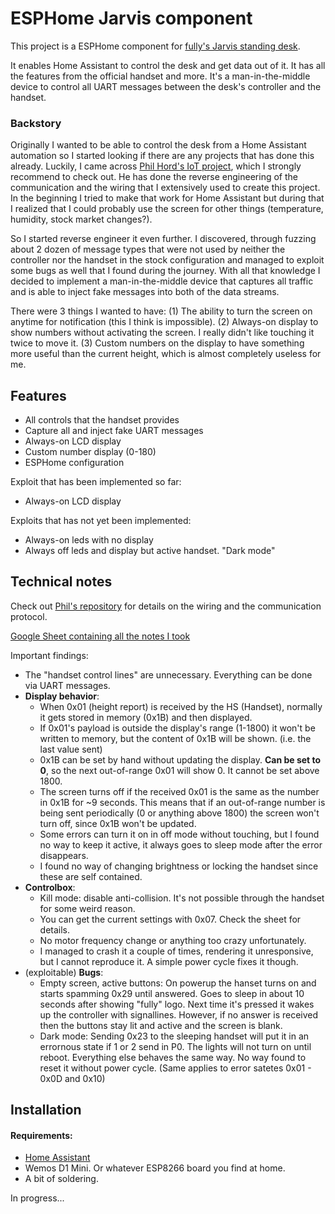 # ESPHome Jarvis component

This project is a ESPHome component for [fully's Jarvis standing desk](https://www.fully.com/standing-desks/jarvis.html). 

It enables Home Assistant to control the desk and get data out of it. It has all the features from the official handset and more. It's a man-in-the-middle device to control all UART messages between the desk's controller and the handset.

### Backstory
Originally I wanted to be able to control the desk from a Home Assistant automation so I started looking if there are any projects that has done this already. Luckily, I came across [Phil Hord's IoT project](https://github.com/phord/Jarvis), which I strongly recommend to check out. He has done the reverse engineering of the communication and the wiring that I extensively used to create this project. In the beginning I tried to make that work for Home Assistant but during that I realized that I could probably use the screen for other things (temperature, humidity, stock market changes?).

So I started reverse engineer it even further. I discovered, through fuzzing about 2 dozen of message types that were not used by neither the controller nor the handset in the stock configuration and managed to exploit some bugs as well that I found during the journey. With all that knowledge I decided to implement a man-in-the-middle device that captures all traffic and is able to inject fake messages into both of the data streams.

There were 3 things I wanted to have: (1) The ability to turn the screen on anytime for notification (this I think is impossible). (2) Always-on display to show numbers without activating the screen. I really didn't like touching it twice to move it. (3) Custom numbers on the display to have something more useful than the current height, which is almost completely useless for me.


## Features

* All controls that the handset provides
* Capture all and inject fake UART messages
* Always-on LCD display
* Custom number display (0-180)
* ESPHome configuration

Exploit that has been implemented so far:

* Always-on LCD display

Exploits that has not yet been implemented:

* Always-on leds with no display
* Always off leds and display but active handset. "Dark mode"


## Technical notes

Check out [Phil's repository](https://github.com/phord/Jarvis) for details on the wiring and the communication protocol.

[Google Sheet containing all the notes I took](https://docs.google.com/spreadsheets/d/1GKZfDFljVX4eQBMawq0-Rc8t0x8V6gjQ5BgAYngPYTo/edit?usp=sharing) 

Important findings:
* The "handset control lines" are unnecessary. Everything can be done via UART messages.
* __Display behavior__:
	* When 0x01 (height report) is received by the HS (Handset), normally it gets stored in memory (0x1B) and then displayed.
	* If 0x01's payload is outside the display's range (1-1800) it won't be written to memory, but the content of 0x1B will be shown. (i.e. the last value sent)
	* 0x1B can be set by hand without updating the display. __Can be set to 0__, so the next out-of-range 0x01 will show 0. It cannot be set above 1800.
	* The screen turns off if the received 0x01 is the same as the number in 0x1B for ~9 seconds. This means that if an out-of-range number is being sent periodically (0 or anything above 1800) the screen won't turn off, since 0x1B won't be updated.
	* Some errors can turn it on in off mode without touching, but I found no way to keep it active, it always goes to sleep mode after the error disappears.
	* I found no way of changing brightness or locking the handset since these are self contained.
* __Controlbox__:
	* Kill mode: disable anti-collision. It's not possible through the handset for some weird reason.
	* You can get the current settings with 0x07. Check the sheet for details.
	* No motor frequency change or anything too crazy unfortunately.
	* I managed to crash it a couple of times, rendering it unresponsive, but I cannot reproduce it. A simple power cycle fixes it though.
* (exploitable) __Bugs__:
    * Empty screen, active buttons: On powerup the hanset turns on and starts spamming 0x29 until answered. Goes to sleep in about 10 seconds after showing "fully" logo. Next time it's pressed it wakes up the controller with signallines. However, if no answer is received then the buttons stay lit and active and the screen is blank.
    * Dark mode: Sending 0x23 to the sleeping handset will put it in an errornous state if 1 or 2 send in P0. The lights will not turn on until reboot. Everything else behaves the same way. No way found to reset it without power cycle.
(Same applies to error satetes 0x01 - 0x0D and 0x10)

## Installation

#### Requirements:

* [Home Assistant](https://www.home-assistant.io/)
* Wemos D1 Mini. Or whatever ESP8266 board you find at home.
* A bit of soldering.

In progress...

